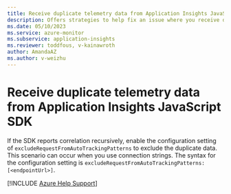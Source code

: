 ```yaml
---
title: Receive duplicate telemetry data from Application Insights JavaScript SDK
description: Offers strategies to help fix an issue where you receive duplicate telemetry data from Application Insights JavaScript SDK.
ms.date: 05/10/2023
ms.service: azure-monitor
ms.subservice: application-insights
ms.reviewer: toddfous, v-kainawroth
author: AmandaAZ
ms.author: v-weizhu
---
```

# Receive duplicate telemetry data from Application Insights JavaScript SDK

If the SDK reports correlation recursively, enable the configuration setting of `excludeRequestFromAutoTrackingPatterns` to exclude the duplicate data. This scenario can occur when you use connection strings. The syntax for the configuration setting is `excludeRequestFromAutoTrackingPatterns: [<endpointUrl>]`.

[!INCLUDE [Azure Help Support](../../../includes/azure-help-support.md)]
